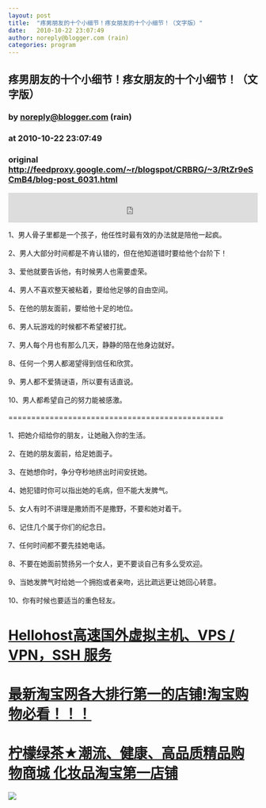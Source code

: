 ```yaml
---
layout: post
title:  "疼男朋友的十个小细节！疼女朋友的十个小细节！（文字版）"
date:   2010-10-22 23:07:49
author: noreply@blogger.com (rain)
categories: program
---
```


## 疼男朋友的十个小细节！疼女朋友的十个小细节！（文字版）
### by noreply@blogger.com (rain)
### at 2010-10-22 23:07:49
### original <http://feedproxy.google.com/~r/blogspot/CRBRG/~3/RtZr9eSCmB4/blog-post_6031.html>

<p><iframe src="http://feedads.g.doubleclick.net/~ah/f/bsv5mvr041v0lddc0s9fhkf8c8/468/60#http%3A%2F%2Favparty.blogspot.com%2F2010%2F10%2Fblog-post_6031.html" width="100%" height="60" frameborder="0" scrolling="no" marginwidth="0" marginheight="0"></iframe></p>1、男人骨子里都是一个孩子，他任性时最有效的办法就是陪他一起疯。<br><br>2、男人大部分时间都是不肯认错的，但在他知道错时要给他个台阶下！<br><br>3、爱他就要告诉他，有时候男人也需要虚荣。<br><br>4、男人不喜欢整天被粘着，要给他足够的自由空间。<br><br>5、在他的朋友面前，要给他十足的地位。<br><br>6、男人玩游戏的时候都不希望被打扰。<br><br>7、男人每个月也有那么几天，静静的陪在他身边就好。<br>  <br>8、任何一个男人都渴望得到信任和欣赏。<br><br>9、男人都不爱猜谜语，所以要有话直说。<br><br>10、男人都希望自己的努力能被感激。<br><br>===============================================<br><br>1、把她介绍给你的朋友，让她融入你的生活。<br><br>2、在她的朋友面前，给足她面子。<br><br>3、在她想你时，争分夺秒地挤出时间安抚她。<br><br>  4、她犯错时你可以指出她的毛病，但不能大发脾气。<br><br>5、女人有时不讲理是撒娇而不是撒野，不要和她对着干。<br><br>6、记住几个属于你们的纪念日。<br><br>7、任何时间都不要先挂她电话。<br><br>8、不要在她面前赞扬另一个女人，更不要谈自己有多么受欢迎。<br><br>9、当她发脾气时给她一个拥抱或者亲吻，远比疏远更让她回心转意。<br><br>10、你有时候也要适当的重色轻友。 <div><a href="https://hellohost.net/members/aff.php?aff=240"><h1>Hellohost高速国外虚拟主机、VPS / VPN，SSH 服务</h1></a>
<a href="http://blog.163.com/zyongxin2916@126/blog/static/234689520109194571589/"><h1>最新淘宝网各大排行第一的店铺!淘宝购物必看！！！</h1></a>
<a href="http://s.click.taobao.com/t_8?e=7HZ5x%2BOzd%2BsSmZ%2F%2Bfxxcyg%3D%3D&amp;p=mm_14340546_0_0"><h1>柠檬绿茶★潮流、健康、高品质精品购物商城 化妆品淘宝第一店铺</h1></a><img width="1" height="1" src="https://blogger.googleusercontent.com/tracker/2650586977828626569-4291056951707815881?l=avparty.blogspot.com" alt=""></div><div>
<a href="http://feeds.feedburner.com/~ff/blogspot/CRBRG?a=RtZr9eSCmB4:mKZhWsUZcSU:yIl2AUoC8zA"><img src="http://feeds.feedburner.com/~ff/blogspot/CRBRG?d=yIl2AUoC8zA" border="0"></a>
</div><img src="http://feeds.feedburner.com/~r/blogspot/CRBRG/~4/RtZr9eSCmB4" height="1" width="1">